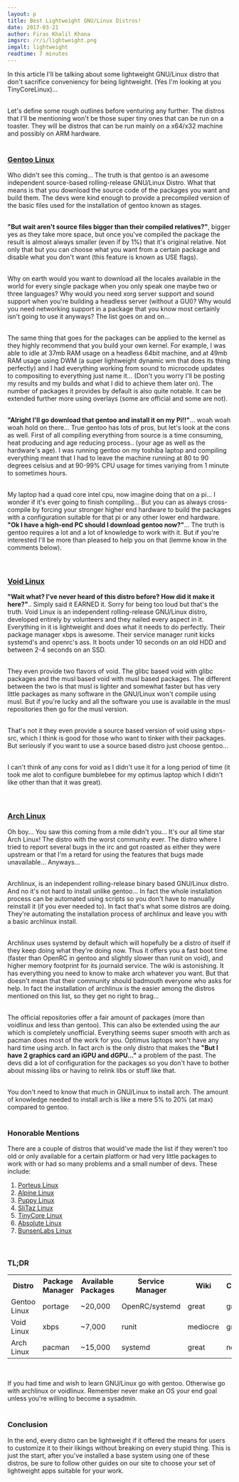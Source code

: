 ```yaml
---
layout: p
title: Best Lightweight GNU/Linux Distros!
date: 2017-03-21
author: Firas Khalil Khana
imgsrc: /r/i/lightweight.png
imgalt: lightweight
readtime: 7 minutes
---
```

In this article I'll be talking about some lightweight GNU/Linux distro that don't sacrifice conveniency for being lightweight. (Yes I'm looking at you TinyCoreLinux)...
<br/>
<br/>

Let's define some rough outlines before venturing any further. The distros that I'll be mentioning won't be those super tiny ones that can be run on a toaster. They will be distros that can be run mainly on a x64/x32 machine and possibly on ARM hardware.
<br/>
<br/>


<h3><a href="https://gentoo.org/" target="_blank">Gentoo Linux</a></h3>
Who didn't see this coming... The truth is that gentoo is an awesome independent source-based rolling-release GNU/Linux Distro. What that means is that you download the source code of the packages you want and build them. The devs were kind enough to provide a precompiled version of the basic files used for the installation of gentoo known as stages.
<br/>
<br/>

<strong>"But wait aren't source files bigger than their compiled relatives?"</strong>, bigger yes as they take more space, but once you've compiled the package the result is almost always smaller (even if by 1%) that it's original relative. Not only that but you can choose what you want from a certain package and disable what you don't want (this feature is known as USE flags).
<br/>
<br/>

Why on earth would you want to download all the locales available in the world for every single package when you only speak one maybe two or three languages? Why would you need xorg server support and sound support when you're building a headless server (without a GUI)? Why would you need networking support in a package that you know most certainly isn't going to use it anyways? The list goes on and on...
<br/>
<br/>

The same thing that goes for the packages can be applied to the kernel as they highly recommend that you build your own kernel. For example, I was able to idle at 37mb RAM usage on a headless 64bit machine, and at 49mb RAM usage using DWM (a super lightweight dynamic wm that does its thing perfectly) and I had everything working from sound to microcode updates to compositing to everything just name it... (Don't you worry I'll be posting my results and my builds and what I did to achieve them later on).
The number of packages it provides by default is also quite notable. It can be extended further more using overlays (some are official and some are not).
<br/>
<br/>


<strong>"Alright I'll go download that gentoo and install it on my Pi!!"</strong>... woah woah woah hold on there... True gentoo has lots of pros, but let's look at the cons as well. First of all compiling everything from source is a time consuming, heat producing and age reducing process.. (your age as well as the hardware's age). I was running gentoo on my toshiba laptop and compiling everything meant that I had to leave the machine running at 80 to 90 degrees celsius and at 90-99% CPU usage for times variying from 1 minute to sometimes hours.
<br/>
<br/>

My laptop had a quad core intel cpu, now imagine doing that on a pi... I wonder if it's ever going to finish compiling... But you can as always cross-compile by forcing your stronger higher end hardware to build the packages with a configuration suitable for that pi or any other lower end hardware. <strong>"Ok I have a high-end PC should I download gentoo now?"</strong>... The truth is gentoo requires a lot and a lot of knowledge to work with it. But if you're interested I'll be more than pleased to help you on that (lemme know in the comments below).
<br/>
<br/>
<br/>

<h3><a href="https://www.voidlinux.eu/" target="_blank">Void Linux</a></h3>
<strong>"Wait what? I've never heard of this distro before? How did it make it here?"</strong>.. Simply said it EARNED it. Sorry for being too loud but that's the truth. Void Linux is an independent rolling-release GNU/Linux distro, developed entirely by volunteers and they nailed every aspect in it. Everything in it is lightweight and does what it needs to do perfectly. Their package manager xbps is awesome. Their service manager runit kicks systemd's and openrc's ass. It boots under 10 seconds on an old HDD and between 2-4 seconds on an SSD.
<br/>
<br/>

They even provide two flavors of void. The glibc based void with glibc packages and the musl based void with musl based packages. The different between the two is that musl is lighter and somewhat faster but has very little packages as many software in the GNU/Linux won't compile using musl. But if you're lucky and all the software you use is available in the musl repositories then go for the musl version.
<br/>
<br/>

That's not it they even provide a source based version of void using xbps-src, which I think is good for those who want to tinker with their packages. But seriously if you want to use a source based distro just choose gentoo...
<br/>
<br/>

I can't think of any cons for void as I didn't use it for a long period of time (it took me alot to configure bumblebee for my optimus laptop which I didn't like other than that it was great).
<br/>
<br/>
<br/>

<h3><a href="https://www.archlinux.org/" target="_blank">Arch Linux</a></h3>
Oh boy... You saw this coming from a mile didn't you... It's our all time star Arch Linux! The distro with the worst community ever. The distro where I tried to report several bugs in the irc and got roasted as either they were upstream or that I'm a retard for using the features that bugs made unavailable... Anyways...
<br/>
<br/>

Archlinux, is an independent rolling-release binary based GNU/Linux distro. And no it's not hard to install unlike gentoo... In fact the whole installation process can be automated using scripts so you don't have to manually reinstall it (if you ever needed to). In fact that's what some distros are doing. They're automating the installation process of archlinux and leave you with a basic archlinux install.
<br/>
<br/>

Archlinux uses systemd by default which will hopefully be a distro of itself if they keep doing what they're doing now. Thus it offers you a fast boot time (faster than OpenRC in gentoo and slightly slower than runit on void), and higher memory footprint for its journald service. The wiki is astonishing. It has everything you need to know to make arch whatever you want. But that doesn't mean that their community should badmouth everyone who asks for help. In fact the installation of archlinux is the easier among the distros mentioned on this list, so they get no right to brag...
<br/>
<br/>

The official repositories offer a fair amount of packages (more than voidlinux and less than gentoo). This can also be extended using the aur which is completely unofficial. Everything seems super smooth with arch as pacman does most of the work for you. Optimus laptops won't have any hard time using arch. In fact arch is the only distro that makes the <strong>"But I have 2 graphics card an iGPU and dGPU..."</strong> a problem of the past. The devs did a lot of configuration for the packages so you don't have to bother about missing libs or having to relink libs or stuff like that.
<br/>
<br/>

You don't need to know that much in GNU/Linux to install arch. The amount of knowledge needed to install arch is like a mere 5% to 20% (at max) compared to gentoo.
<br/>
<br/>

<h3><span class="line-center">Honorable Mentions</span></h3>
There are a couple of distros that would've made the list if they weren't too old or only available for a certain platform or had very little packages to work with or had so many problems and a small number of devs. These include:
<ol>
<li><a href="http://www.porteus.org/" target="_blank">Porteus Linux</a></li>
<li><a href="https://alpinelinux.org/" target="_blank">Alpine Linux</a></li>
<li><a href="http://puppylinux.org/main/Overview%20and%20Getting%20Started.htm" target="_blank">Puppy Linux</a></li>
<li><a href="http://www.slitaz.org/en/" target="_blank">SliTaz Linux</a></li>
<li><a href="http://tinycorelinux.net/" target="_blank">TinyCore Linux</a></li>
<li><a href="http://www.absolutelinux.org/" target="_blank">Absolute Linux</a></li>
<li><a href="https://www.bunsenlabs.org/" target="_blank">BunsenLabs Linux</a></li>
</ol>
<br/>

<h3><span class="line-center">TL;DR</span></h3>

<table style="width:100%">
  <tr>
    <th>Distro</th>
    <th>Package Manager</th>
    <th>Available Packages</th>
    <th>Service Manager</th>
    <th>Wiki</th>
    <th>Community</th>
    <th>Knowledge</th>
  </tr>
  <tr>
    <td>Gentoo Linux</td>
    <td>portage</td>
    <td>~20,000</td>
    <td>OpenRC/systemd</td>
    <td>great</td>
    <td>great</td>
    <td>a lot</td>
  </tr>
  <tr>
  <td>Void Linux</td>
  <td>xbps</td>
  <td>~7,000</td>
  <td>runit</td>
  <td>mediocre</td>
  <td>great</td>
  <td>medium</td>
  </tr>
  <tr>
  <td>Arch Linux</td>
  <td>pacman</td>
  <td>~15,000</td>
  <td>systemd</td>
  <td>great</td>
  <td>not so great</td>
  <td>medium</td>
  </tr>
</table>
<br/>

If you had time and wish to learn GNU/Linux go with gentoo. Otherwise go with archlinux or voidlinux. Remember never make an OS your end goal unless you're willing to become a sysadmin.
<br/>
<br/>

<h3><span class="line-center">Conclusion</span></h3>
In the end, every distro can be lightweight if it offered the means for users to customize it to their likings without breaking on every stupid thing. This is just the start, after you've installed a base system using one of these distros, be sure to follow other guides on our site to choose your set of lightweight apps suitable for your work.
<br/>
<br/>
